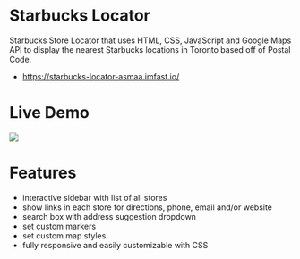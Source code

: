 # Starbucks Locator

Starbucks Store Locator that uses HTML, CSS, JavaScript and Google Maps API to display the nearest Starbucks locations in Toronto based off of Postal Code.

- https://starbucks-locator-asmaa.imfast.io/

# Live Demo

![](https://github.com/asmxali/Starbucks-Locator/blob/master/gif/demo.gif)

# Features

- interactive sidebar with list of all stores
- show links in each store for directions, phone, email and/or website
- search box with address suggestion dropdown
- set custom markers
- set custom map styles
- fully responsive and easily customizable with CSS
